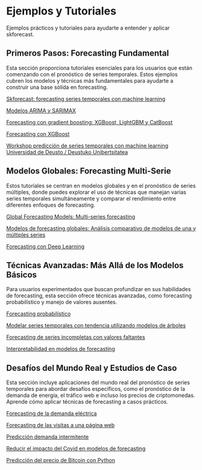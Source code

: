 <script src="https://kit.fontawesome.com/d20edc211b.js" crossorigin="anonymous"></script>

# Ejemplos y Tutoriales

Ejemplos prácticos y tutoriales para ayudarte a entender y aplicar skforecast.

## Primeros Pasos: Forecasting Fundamental

Esta sección proporciona tutoriales esenciales para los usuarios que están comenzando con el pronóstico de series temporales. Estos ejemplos cubren los modelos y técnicas más fundamentales para ayudarte a construir una base sólida en forecasting.

<i class="fa-duotone fa-chart-line fa" style="font-size: 25px; color:#1DA1F2;"></i> [Skforecast: forecasting series temporales con machine learning](https://www.cienciadedatos.net/documentos/py27-forecasting-series-temporales-python-scikitlearn.html)

<i class="fa-solid fa-arrow-trend-up" style="color: #E60023;"></i> [Modelos ARIMA y SARIMAX](https://cienciadedatos.net/documentos/py51-modelos-arima-sarimax-python.html)

<i class="fa-solid fa-sitemap fa" style="font-size: 25px; color:#00cc99;"></i> [Forecasting con gradient boosting: XGBoost, LightGBM y CatBoost](https://www.cienciadedatos.net/documentos/py39-forecasting-series-temporales-con-skforecast-xgboost-lightgbm-catboost.html)

<i class="fa-solid fa-diagram-project fa-rotate-90" style="font-size: 25px; color:#74C0FC;"></i> [Forecasting con XGBoost](https://www.cienciadedatos.net/documentos/py56-forecasting-series-temporales-con-xgboost.html)

<i class="fa-brands fa-youtube" style="font-size: 25px; color:#c4302b;"></i> [Workshop predicción de series temporales con machine learning 
Universidad de Deusto / Deustuko Unibertsitatea](https://youtu.be/MlktVhReO0E)


## Modelos Globales: Forecasting Multi-Serie

Estos tutoriales se centran en modelos globales y en el pronóstico de series múltiples, donde puedes explorar el uso de técnicas que manejan varias series temporales simultáneamente y comparar el rendimiento entre diferentes enfoques de forecasting.

<i class="fa-duotone fa-water fa" style="font-size: 25px; color:teal;"></i> [Global Forecasting Models: Multi-series forecasting](https://www.cienciadedatos.net/documentos/py44-multi-series-forecasting-skforecast-español.html)

<i class="fa-solid fa-globe" style="font-size: 25px; color:#6b8e23;"></i> [Modelos de forecasting globales: Análisis comparativo de modelos de una y múltiples series](https://www.cienciadedatos.net/documentos/py53-modelos-forecasting-globales.html)

<i class="fa-solid fa-layer-group" style="color: #001633;"></i> [Forecasting con Deep Learning](https://cienciadedatos.net/documentos/py54-forecasting-con-deep-learning)


## Técnicas Avanzadas: Más Allá de los Modelos Básicos

Para usuarios experimentados que buscan profundizar en sus habilidades de forecasting, esta sección ofrece técnicas avanzadas, como forecasting probabilístico y manejo de valores ausentes.

<i class="fa-light fa-chart-line fa" style="font-size: 25px; color:#f26e1d;"></i>  [Forecasting probabilístico](https://cienciadedatos.net/documentos/py42-forecasting-probabilistico.html)

<i class="fa-solid fa-arrow-trend-up" style="color: #fbbb09;"></i> [Modelar series temporales con tendencia utilizando modelos de árboles](https://cienciadedatos.net/documentos/py49-modelar-tendencia-en-series-temporales-modelos-de-arboles.html)

<i class="fa-solid fa-magnifying-glass" style="font-size: 25px; color:purple;"></i> [Forecasting de series incompletas con valores faltantes](https://www.cienciadedatos.net/documentos/py46-forecasting-series-temporales-incompletas.html)

<i class="fa-solid fa-chart-gantt" style="color: #ff004f;"></i> [Interpretabilidad en modelos de forecasting](https://www.cienciadedatos.net/documentos/py57-modelos-forecasting-interpretables.html)


## Desafíos del Mundo Real y Estudios de Caso

Esta sección incluye aplicaciones del mundo real del pronóstico de series temporales para abordar desafíos específicos, como el pronóstico de la demanda de energía, el tráfico web e incluso los precios de criptomonedas. Aprende cómo aplicar técnicas de forecasting a casos prácticos.

<i class="fa-duotone fa-lightbulb fa" style="font-size: 25px; color:#fcea2b;"></i> [Forecasting de la demanda eléctrica](https://www.cienciadedatos.net/documentos/py29-forecasting-demanda-energia-electrica-python.html)

<i class="fa-duotone fa-rss fa" style="font-size: 25px; color:#666666;"></i>  [Forecasting de las visitas a una página web](https://www.cienciadedatos.net/documentos/py37-forecasting-visitas-web-machine-learning.html)

<i class="fa-solid fa-wave-square" style="color: #fbbb09;"></i> [Predicción demanda intermitente](https://www.cienciadedatos.net/documentos/py48-forecasting-demanda-intermitente.html)

<i class="fa-solid fa-virus-covid" style="font-size: 25px; color:red;"></i> [Reducir el impacto del Covid en modelos de forecasting](https://cienciadedatos.net/documentos/py45-weighted-time-series-forecasting-es)

<i class="fa-brands fa-bitcoin fa" style="font-size: 25px; color:#f7931a;"></i> [Predicción del precio de Bitcoin con Python](https://www.cienciadedatos.net/documentos/py41-forecasting-criptomoneda-bitcoin-machine-learning-python.html)
